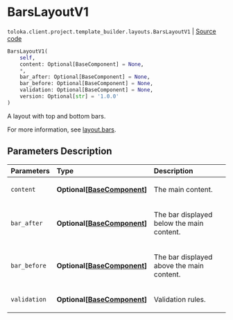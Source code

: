 # BarsLayoutV1
`toloka.client.project.template_builder.layouts.BarsLayoutV1` | [Source code](https://github.com/Toloka/toloka-kit/blob/v1.2.0.post1/src/client/project/template_builder/layouts.py#L39)

```python
BarsLayoutV1(
    self,
    content: Optional[BaseComponent] = None,
    *,
    bar_after: Optional[BaseComponent] = None,
    bar_before: Optional[BaseComponent] = None,
    validation: Optional[BaseComponent] = None,
    version: Optional[str] = '1.0.0'
)
```

A layout with top and bottom bars.


For more information, see [layout.bars](https://toloka.ai/docs/template-builder/reference/layout.bars).

## Parameters Description

| Parameters | Type | Description |
| :----------| :----| :-----------|
`content`|**Optional\[[BaseComponent](toloka.client.project.template_builder.base.BaseComponent.md)\]**|<p>The main content.</p>
`bar_after`|**Optional\[[BaseComponent](toloka.client.project.template_builder.base.BaseComponent.md)\]**|<p>The bar displayed below the main content.</p>
`bar_before`|**Optional\[[BaseComponent](toloka.client.project.template_builder.base.BaseComponent.md)\]**|<p>The bar displayed above the main content.</p>
`validation`|**Optional\[[BaseComponent](toloka.client.project.template_builder.base.BaseComponent.md)\]**|<p>Validation rules.</p>
